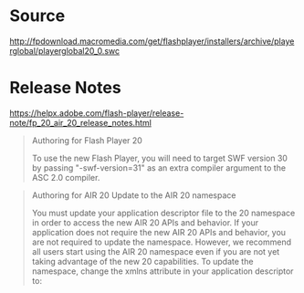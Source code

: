 Source
======

http://fpdownload.macromedia.com/get/flashplayer/installers/archive/playerglobal/playerglobal20_0.swc

Release Notes
=============

https://helpx.adobe.com/flash-player/release-note/fp_20_air_20_release_notes.html

> Authoring for Flash Player 20
>
> To use the new Flash Player, you will need to target SWF version 30 by passing "-swf-version=31" as an extra compiler argument to the ASC 2.0 compiler.

> Authoring for AIR 20 Update to the AIR 20 namespace
>
> You must update your application descriptor file to the 20 namespace in order to access the new AIR 20 APIs and behavior. If your application does not require the new AIR 20 APIs and behavior, you are not required to update the namespace. However, we recommend all users start using the AIR 20 namespace even if you are not yet taking advantage of the new 20 capabilities. To update the namespace, change the xmlns attribute in your application descriptor to: <application xmlns="http://ns.adobe.com/air/application/20.0">
